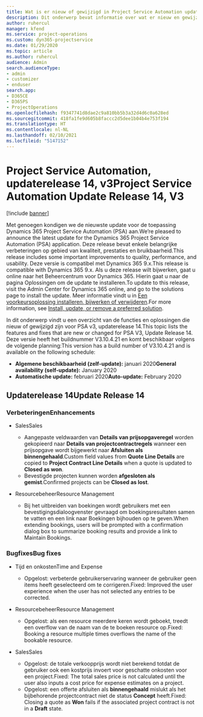 ```yaml
---
title: Wat is er nieuw of gewijzigd in Project Service Automation updaterelease 14, v3
description: Dit onderwerp bevat informatie over wat er nieuw en gewijzigd is in Project Service Automation updaterelease 14, v3.
author: ruhercul
manager: kfend
ms.service: project-operations
ms.custom: dyn365-projectservice
ms.date: 01/29/2020
ms.topic: article
ms.author: ruhercul
audience: Admin
search.audienceType:
- admin
- customizer
- enduser
search.app:
- D365CE
- D365PS
- ProjectOperations
ms.openlocfilehash: f9347741d8dae2c9a810bb5b3a32d4d6c0a628ed
ms.sourcegitcommit: 418fa1fe9d605b8faccc2d5dee1b04b4e753f194
ms.translationtype: HT
ms.contentlocale: nl-NL
ms.lasthandoff: 02/10/2021
ms.locfileid: "5147152"
---
```

# <a name="project-service-automation-update-release-14-v3"></a><span data-ttu-id="bf898-103">Project Service Automation, updaterelease 14, v3</span><span class="sxs-lookup"><span data-stu-id="bf898-103">Project Service Automation Update Release 14, V3</span></span>

[!include [banner](../includes/psa-now-project-operations.md)]

<span data-ttu-id="bf898-104">Met genoegen kondigen we de nieuwste update voor de toepassing Dynamics 365 Project Service Automation (PSA) aan.</span><span class="sxs-lookup"><span data-stu-id="bf898-104">We’re pleased to announce the latest update for the Dynamics 365 Project Service Automation (PSA) application.</span></span> <span data-ttu-id="bf898-105">Deze release bevat enkele belangrijke verbeteringen op gebied van kwaliteit, prestaties en bruikbaarheid.</span><span class="sxs-lookup"><span data-stu-id="bf898-105">This release includes some important improvements to quality, performance, and usability.</span></span> <span data-ttu-id="bf898-106">Deze versie is compatibel met Dynamics 365 9.x.</span><span class="sxs-lookup"><span data-stu-id="bf898-106">This release is compatible with Dynamics 365 9.x.</span></span> <span data-ttu-id="bf898-107">Als u deze release wilt bijwerken, gaat u online naar het Beheercentrum voor Dynamics 365. Hierin gaat u naar de pagina Oplossingen om de update te installeren.</span><span class="sxs-lookup"><span data-stu-id="bf898-107">To update to this release, visit the Admin Center for Dynamics 365 online, and go to the solutions page to install the update.</span></span> <span data-ttu-id="bf898-108">Meer informatie vindt u in [Een voorkeursoplossing installeren, bijwerken of verwijderen](https://docs.microsoft.com/power-platform/admin/install-remove-preferred-solution).</span><span class="sxs-lookup"><span data-stu-id="bf898-108">For more information, see [Install, update, or remove a preferred solution](https://docs.microsoft.com/power-platform/admin/install-remove-preferred-solution).</span></span>

<span data-ttu-id="bf898-109">In dit onderwerp vindt u een overzicht van de functies en oplossingen die nieuw of gewijzigd zijn voor PSA v3, updaterelease 14.</span><span class="sxs-lookup"><span data-stu-id="bf898-109">This topic lists the features and fixes that are new or changed for PSA V3, Update Release 14.</span></span> <span data-ttu-id="bf898-110">Deze versie heeft het buildnummer V3.10.4.21 en komt beschikbaar volgens de volgende planning:</span><span class="sxs-lookup"><span data-stu-id="bf898-110">This version has a build number of V3.10.4.21 and is available on the following schedule:</span></span>

- <span data-ttu-id="bf898-111">**Algemene beschikbaarheid (zelf-update):** januari 2020</span><span class="sxs-lookup"><span data-stu-id="bf898-111">**General availability (self-update):** January 2020</span></span>
- <span data-ttu-id="bf898-112">**Automatische update:** februari 2020</span><span class="sxs-lookup"><span data-stu-id="bf898-112">**Auto-update:** February 2020</span></span>

## <a name="update-release-14"></a><span data-ttu-id="bf898-113">Updaterelease 14</span><span class="sxs-lookup"><span data-stu-id="bf898-113">Update Release 14</span></span>

### <a name="enhancements"></a><span data-ttu-id="bf898-114">Verbeteringen</span><span class="sxs-lookup"><span data-stu-id="bf898-114">Enhancements</span></span>

- <span data-ttu-id="bf898-115">Sales</span><span class="sxs-lookup"><span data-stu-id="bf898-115">Sales</span></span>

     - <span data-ttu-id="bf898-116">Aangepaste veldwaarden van **Details van prijsopgaveregel** worden gekopieerd naar **Details van projectcontractregels** wanneer een prijsopgave wordt bijgewerkt naar **Afsluiten als binnengehaald**.</span><span class="sxs-lookup"><span data-stu-id="bf898-116">Custom field values from **Quote Line Details** are copied to **Project Contract Line Details** when a quote is updated to **Closed as won**.</span></span>
     - <span data-ttu-id="bf898-117">Bevestigde projecten kunnen worden **afgesloten als gemist**.</span><span class="sxs-lookup"><span data-stu-id="bf898-117">Confirmed projects can be **Closed as lost**.</span></span>

- <span data-ttu-id="bf898-118">Resourcebeheer</span><span class="sxs-lookup"><span data-stu-id="bf898-118">Resource Management</span></span>

     - <span data-ttu-id="bf898-119">Bij het uitbreiden van boekingen wordt gebruikers met een bevestigingsdialoogvenster gevraagd om boekingsresultaten samen te vatten en een link naar Boekingen bijhouden op te geven.</span><span class="sxs-lookup"><span data-stu-id="bf898-119">When extending bookings, users will be prompted with a confirmation dialog box to summarize booking results and provide a link to Maintain Bookings.</span></span>


### <a name="bug-fixes"></a><span data-ttu-id="bf898-120">Bugfixes</span><span class="sxs-lookup"><span data-stu-id="bf898-120">Bug fixes</span></span>

- <span data-ttu-id="bf898-121">Tijd en onkosten</span><span class="sxs-lookup"><span data-stu-id="bf898-121">Time and Expense</span></span>

     - <span data-ttu-id="bf898-122">Opgelost: verbeterde gebruikerservaring wanneer de gebruiker geen items heeft geselecteerd om te corrigeren.</span><span class="sxs-lookup"><span data-stu-id="bf898-122">Fixed: Improved the user experience when the user has not selected any entries to be corrected.</span></span>

- <span data-ttu-id="bf898-123">Resourcebeheer</span><span class="sxs-lookup"><span data-stu-id="bf898-123">Resource Management</span></span>

     - <span data-ttu-id="bf898-124">Opgelost: als een resource meerdere keren wordt geboekt, treedt een overflow van de naam van de te boeken resource op.</span><span class="sxs-lookup"><span data-stu-id="bf898-124">Fixed: Booking a resource multiple times overflows the name of the bookable resource.</span></span>

- <span data-ttu-id="bf898-125">Sales</span><span class="sxs-lookup"><span data-stu-id="bf898-125">Sales</span></span>

     - <span data-ttu-id="bf898-126">Opgelost: de totale verkoopprijs wordt niet berekend totdat de gebruiker ook een kostprijs invoert voor geschatte onkosten voor een project.</span><span class="sxs-lookup"><span data-stu-id="bf898-126">Fixed: The total sales price is not calculated until the user also inputs a cost price for expense estimates on a project.</span></span>
     - <span data-ttu-id="bf898-127">Opgelost: een offerte afsluiten als **binnengehaald** mislukt als het bijbehorende projectcontract niet de status **Concept** heeft.</span><span class="sxs-lookup"><span data-stu-id="bf898-127">Fixed: Closing a quote as **Won** fails if the associated project contract is not in a **Draft** state.</span></span>

